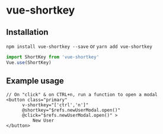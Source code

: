 # vue-shortkey

## Installation

`npm install vue-shortkey --save` or `yarn add vue-shortkey`  

```javascript
import ShortKey from 'vue-shortkey'
Vue.use(ShortKey)
```

## Example usage
```
// On "click" & on CTRL+n, run a function to open a modal
<button class="primary" 
      v-shortkey="['ctrl','n']"
      @shortkey="$refs.newUserModal.open()"
      @click="$refs.newUserModal.open()" >
          New User
</button>
```
